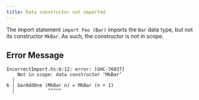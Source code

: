```yaml
---
title: Data constructor not imported
---
```


The import statement `import Foo (Bar)` imports the `Bar` data type, but not its constructor `MkBar`.
As such, the constructor is not in scope.

## Error Message

```
IncorrectImport.hs:6:12: error: [GHC-76037]
    Not in scope: data constructor ‘MkBar’
  |
6 | barAddOne (MkBar n) = MkBar (n + 1)
  |            ^^^^^
```
